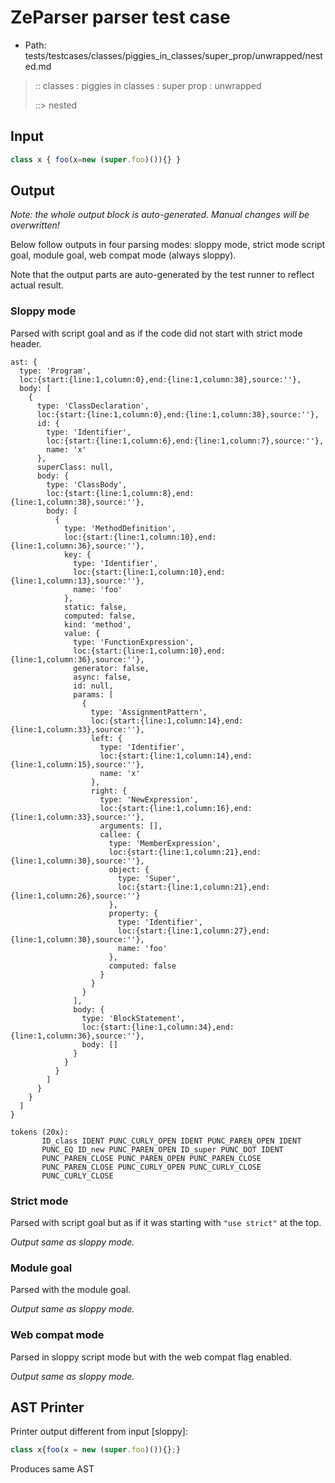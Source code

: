 # ZeParser parser test case

- Path: tests/testcases/classes/piggies_in_classes/super_prop/unwrapped/nested.md

> :: classes : piggies in classes : super prop : unwrapped
>
> ::> nested

## Input

`````js
class x { foo(x=new (super.foo)()){} }
`````

## Output

_Note: the whole output block is auto-generated. Manual changes will be overwritten!_

Below follow outputs in four parsing modes: sloppy mode, strict mode script goal, module goal, web compat mode (always sloppy).

Note that the output parts are auto-generated by the test runner to reflect actual result.

### Sloppy mode

Parsed with script goal and as if the code did not start with strict mode header.

`````
ast: {
  type: 'Program',
  loc:{start:{line:1,column:0},end:{line:1,column:38},source:''},
  body: [
    {
      type: 'ClassDeclaration',
      loc:{start:{line:1,column:0},end:{line:1,column:38},source:''},
      id: {
        type: 'Identifier',
        loc:{start:{line:1,column:6},end:{line:1,column:7},source:''},
        name: 'x'
      },
      superClass: null,
      body: {
        type: 'ClassBody',
        loc:{start:{line:1,column:8},end:{line:1,column:38},source:''},
        body: [
          {
            type: 'MethodDefinition',
            loc:{start:{line:1,column:10},end:{line:1,column:36},source:''},
            key: {
              type: 'Identifier',
              loc:{start:{line:1,column:10},end:{line:1,column:13},source:''},
              name: 'foo'
            },
            static: false,
            computed: false,
            kind: 'method',
            value: {
              type: 'FunctionExpression',
              loc:{start:{line:1,column:10},end:{line:1,column:36},source:''},
              generator: false,
              async: false,
              id: null,
              params: [
                {
                  type: 'AssignmentPattern',
                  loc:{start:{line:1,column:14},end:{line:1,column:33},source:''},
                  left: {
                    type: 'Identifier',
                    loc:{start:{line:1,column:14},end:{line:1,column:15},source:''},
                    name: 'x'
                  },
                  right: {
                    type: 'NewExpression',
                    loc:{start:{line:1,column:16},end:{line:1,column:33},source:''},
                    arguments: [],
                    callee: {
                      type: 'MemberExpression',
                      loc:{start:{line:1,column:21},end:{line:1,column:30},source:''},
                      object: {
                        type: 'Super',
                        loc:{start:{line:1,column:21},end:{line:1,column:26},source:''}
                      },
                      property: {
                        type: 'Identifier',
                        loc:{start:{line:1,column:27},end:{line:1,column:30},source:''},
                        name: 'foo'
                      },
                      computed: false
                    }
                  }
                }
              ],
              body: {
                type: 'BlockStatement',
                loc:{start:{line:1,column:34},end:{line:1,column:36},source:''},
                body: []
              }
            }
          }
        ]
      }
    }
  ]
}

tokens (20x):
       ID_class IDENT PUNC_CURLY_OPEN IDENT PUNC_PAREN_OPEN IDENT
       PUNC_EQ ID_new PUNC_PAREN_OPEN ID_super PUNC_DOT IDENT
       PUNC_PAREN_CLOSE PUNC_PAREN_OPEN PUNC_PAREN_CLOSE
       PUNC_PAREN_CLOSE PUNC_CURLY_OPEN PUNC_CURLY_CLOSE
       PUNC_CURLY_CLOSE
`````

### Strict mode

Parsed with script goal but as if it was starting with `"use strict"` at the top.

_Output same as sloppy mode._

### Module goal

Parsed with the module goal.

_Output same as sloppy mode._

### Web compat mode

Parsed in sloppy script mode but with the web compat flag enabled.

_Output same as sloppy mode._

## AST Printer

Printer output different from input [sloppy]:

````js
class x{foo(x = new (super.foo)()){};}
````

Produces same AST
